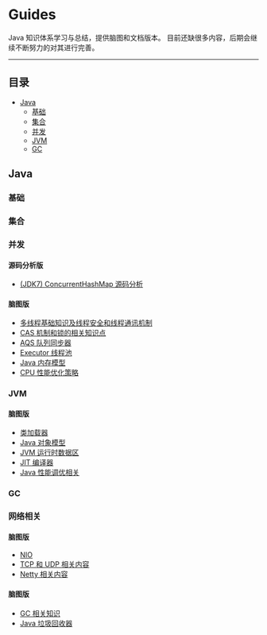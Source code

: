 Guides
======
Java 知识体系学习与总结，提供脑图和文档版本。
目前还缺很多内容，后期会继续不断努力的对其进行完善。

------

## 目录

- [Java](#Java)
    - [基础](#基础)
    - [集合](#容器)
    - [并发](#并发)
    - [JVM](#JVM)
    - [GC](#GC)

## Java

### 基础

### 集合

### 并发

#### 源码分析版
* [(JDK7) ConcurrentHashMap 源码分析](public/code/src/main/java/edu/linshu/personal/source/jdk/ConcurrentHashMap_7.java)

#### 脑图版

* [多线程基础知识及线程安全和线程通讯机制](https://www.processon.com/view/link/5d18de92e4b02f3e4dae0d0d)
* [CAS 机制和锁的相关知识点](https://www.processon.com/view/link/5d195cefe4b0e16a8ecb74e2)
* [AQS 队列同步器](https://www.processon.com/view/link/5d195ca2e4b0beaf6b9f53dd)
* [Executor 线程池](https://www.processon.com/view/link/5d195da5e4b0fbffddf9f6af)
* [Java 内存模型](https://www.processon.com/view/link/5d195f05e4b04452ec7f629a)
* [CPU 性能优化策略](https://www.processon.com/view/link/5d196082e4b014412aa8bbb7)

### JVM

#### 脑图版

* [类加载器](https://www.processon.com/view/link/5d178234e4b0a916e8f864d7)
* [Java 对象模型](https://www.processon.com/view/link/5d17a023e4b0cd6dd6dfd8ec)
* [JVM 运行时数据区](https://www.processon.com/view/link/5d1886e4e4b0beaf6b9f0733)
* [JIT 编译器](https://www.processon.com/view/link/5d1779a5e4b0cd6dd6dfcbb2)
* [Java 性能调优相关](https://www.processon.com/view/link/5d188de2e4b0e16a8ecb2b44)

### GC

### 网络相关

#### 脑图版

* [NIO](https://www.processon.com/view/link/5d178234e4b0a916e8f864d7)
* [TCP 和 UDP 相关内容](https://www.processon.com/view/link/5d19624be4b04452ec7f66cb)
* [Netty 相关内容](https://www.processon.com/view/link/5d1962dce4b02f3e4dae26bb)


#### 脑图版

* [GC 相关知识](https://www.processon.com/view/link/5d18a2f9e4b0cd6dd6e048fa)
* [Java 垃圾回收器](https://www.processon.com/view/link/5d18d396e4b0a7e304f95a63)

